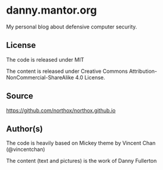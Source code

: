 # danny.mantor.org
My personal blog about defensive computer security.

## License
The code is released under MIT

The content is released under Creative Commons Attribution-NonCommercial-ShareAlike 4.0 License.

## Source
https://github.com/northox/northox.github.io

## Author(s)
The code is heavily based on Mickey theme by Vincent Chan (@vincentchan)

The content (text and pictures) is the work of Danny Fullerton
